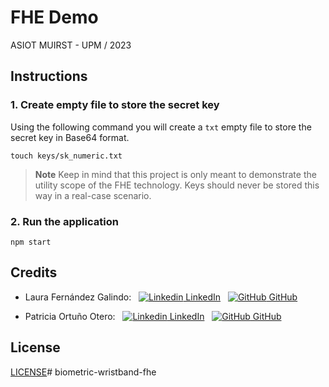 # FHE Demo
ASIOT MUIRST - UPM / 2023

## Instructions

### 1. Create empty file to store the secret key

Using the following command you will create a `txt` empty file to store the secret key in Base64 format.

```
touch keys/sk_numeric.txt
```

>__Note__ Keep in mind that this project is only meant to demonstrate the utility scope of the FHE technology. Keys should never be stored this way in a real-case scenario.

### 2. Run the application

```
npm start
```

## Credits
* Laura Fernández Galindo: 
&nbsp;
[![Linkedin](https://i.stack.imgur.com/gVE0j.png) LinkedIn](https://www.linkedin.com/in/laura-fern%C3%A1ndez-galindo-6113bb221/)
&nbsp;
[![GitHub](https://i.stack.imgur.com/tskMh.png) GitHub](https://github.com/Laurafdez)

* Patricia Ortuño Otero: 
&nbsp;
[![Linkedin](https://i.stack.imgur.com/gVE0j.png) LinkedIn](https://www.linkedin.com/in/patricia-ortu%C3%B1o-otero-55b102215/)
&nbsp;
[![GitHub](https://i.stack.imgur.com/tskMh.png) GitHub](https://github.com/patriciaOrtuno28)

## License

<a href="LICENSE">LICENSE</a># biometric-wristband-fhe
